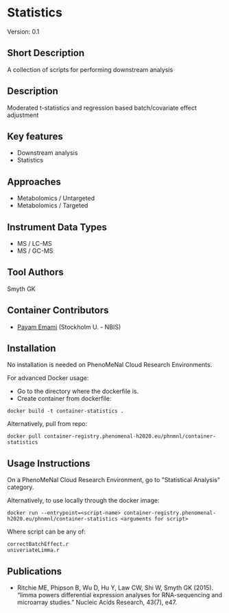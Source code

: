 # Statistics
Version: 0.1

## Short Description
A collection of scripts for performing downstream analysis

## Description

Moderated t-statistics and regression based batch/covariate effect adjustment

## Key features

- Downstream analysis
- Statistics

## Approaches

- Metabolomics / Untargeted
- Metabolomics / Targeted

## Instrument Data Types

- MS / LC-MS
- MS / GC-MS

## Tool Authors

Smyth GK

## Container Contributors

- [Payam Emami](https://github.com/PayamEmami) (Stockholm U. - NBIS)


## Installation

No installation is needed on PhenoMeNal Cloud Research Environments.

For advanced Docker usage:

- Go to the directory where the dockerfile is.
- Create container from dockerfile:

```
docker build -t container-statistics .
```

Alternatively, pull from repo:

```
docker pull container-registry.phenomenal-h2020.eu/phnmnl/container-statistics
```

## Usage Instructions

On a PhenoMeNal Cloud Research Environment, go to "Statistical Analysis" category. 

Alternatively, to use locally through the docker image:

```
docker run --entrypoint=<script-name> container-registry.phenomenal-h2020.eu/phnmnl/container-statistics <arguments for script>
```

Where script can be any of: 

```
correctBatchEffect.r
univeriateLimma.r
```

## Publications

- Ritchie ME, Phipson B, Wu D, Hu Y, Law CW, Shi W, Smyth GK (2015). “limma powers differential expression analyses for RNA-sequencing and microarray studies.” Nucleic Acids Research, 43(7), e47.



